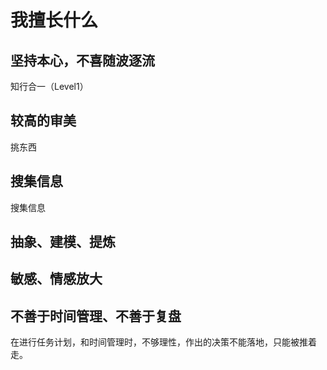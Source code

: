 # 我擅长什么

## 坚持本心，不喜随波逐流

知行合一（Level1）

## 较高的审美

挑东西

## 搜集信息

搜集信息

## 抽象、建模、提炼

## 敏感、情感放大

## 不善于时间管理、不善于复盘

在进行任务计划，和时间管理时，不够理性，作出的决策不能落地，只能被推着走。
